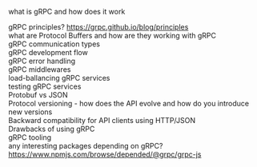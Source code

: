  what is gRPC and how does it work  

gRPC principles? https://grpc.github.io/blog/principles  
what are Protocol Buffers and how are they working with gRPC  
gRPC communication types  
gRPC development flow  
gRPC error handling  
gRPC middlewares  
load-ballancing gRPC services  
testing gRPC services  
Protobuf vs JSON  
Protocol versioning - how does the API evolve and how do you  introduce new versions  
Backward compatibility for API clients using HTTP/JSON  
Drawbacks of using gRPC  
gRPC tooling  
any interesting packages depending on gRPC? https://www.npmjs.com/browse/depended/@grpc/grpc-js  